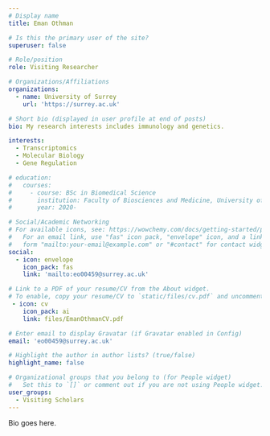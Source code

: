 ```yaml
---
# Display name
title: Eman Othman

# Is this the primary user of the site?
superuser: false

# Role/position
role: Visiting Researcher

# Organizations/Affiliations
organizations:
  - name: University of Surrey
    url: 'https://surrey.ac.uk'

# Short bio (displayed in user profile at end of posts)
bio: My research interests includes immunology and genetics.

interests:
  - Transcriptomics
  - Molecular Biology
  - Gene Regulation

# education:
#   courses:
#     - course: BSc in Biomedical Science
#       institution: Faculty of Biosciences and Medicine, University of Surrey
#       year: 2020-

# Social/Academic Networking
# For available icons, see: https://wowchemy.com/docs/getting-started/page-builder/#icons
#   For an email link, use "fas" icon pack, "envelope" icon, and a link in the
#   form "mailto:your-email@example.com" or "#contact" for contact widget.
social:
  - icon: envelope
    icon_pack: fas
    link: 'mailto:eo00459@surrey.ac.uk'

# Link to a PDF of your resume/CV from the About widget.
# To enable, copy your resume/CV to `static/files/cv.pdf` and uncomment the lines below.
 - icon: cv
    icon_pack: ai
    link: files/EmanOthmanCV.pdf

# Enter email to display Gravatar (if Gravatar enabled in Config)
email: 'eo00459@surrey.ac.uk'

# Highlight the author in author lists? (true/false)
highlight_name: false

# Organizational groups that you belong to (for People widget)
#   Set this to `[]` or comment out if you are not using People widget.
user_groups:
  - Visiting Scholars
---
```


Bio goes here.
